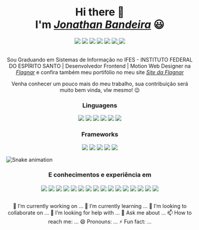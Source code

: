 <div>
  <h1 align="center">Hi there 👋 <br> I'm <a href="https://www.linkedin.com/in/jonathan-bandeira-07b145143/"><i>Jonathan Bandeira</i></a> 😃️</h1>
  <div align="center">
    <a href="https://www.instagram.com/ojonathanbandeira/" target="_blank"><img src="https://img.shields.io/badge/-Instagram-%23E4405F?style=for-the-badge&logo=instagram&logoColor=white" target="_blank"></a>
  <a href="https://www.facebook.com/flagnar" target="_blank"><img src="https://img.shields.io/badge/Facebook-1877F2?style=for-the-badge&logo=facebook&logoColor=white" target="_blank"></a>
  <a href="https://www.behance.net/flagnar" target="_blank"><img src="https://img.shields.io/badge/-Behance-blue?style=for-the-badge&logo=behance&logoColor=white" target="_blank"></a>
    <a href="https://www.instagram.com/flagnarweb/" target="_blank"><img src="https://img.shields.io/badge/-Instagram-%23E4405F?style=for-the-badge&logo=instagram&logoColor=white" target="_blank"></a>
  <a href="https://t.me/jonathanbandeiraa"><img src="https://img.shields.io/badge/Telegram-2CA5E0?style=for-the-badge&logo=telegram&logoColor=white" target="_blank"></a>
  <a href="mailto:jonatanbandeira21@gmail.com"><img src="https://img.shields.io/badge/Gmail-D14836?style=for-the-badge&logo=gmail&logoColor=white" target="_blank">
  <a href="https://wa.me/5527996077820"><img src="https://img.shields.io/badge/WhatsApp-25D366?style=for-the-badge&logo=whatsapp&logoColor=white" target="_blank">
  </a> 
    <br><br>
    <div align="center">
  <p>Sou Graduando em Sistemas de Informação no IFES - INSTITUTO FEDERAL DO ESPÍRITO SANTO | Desenvolvedor Frontend | Motion Web Designer na <a href="https://www.instagram.com/flagnarweb/"><i>Flagnar</i></a> e confira também meu portifólio no meu site <a href="https://flagnar.com.br/" target="_blank"><i>Site da Flagnar</i></a></p>
</div>
  </a>
  <p align="center">Venha conhecer um pouco mais do meu trabalho, sua contribuição será muito bem vinda, vlw mesmo! 😉️</p>
</div>
<div align="center">
  <h3>Linguagens</h3>
  <img src="https://img.shields.io/badge/HTML5-E34F26?style=for-the-badge&logo=html5&logoColor=white">
  <img src="https://img.shields.io/badge/CSS3-1572B6?style=for-the-badge&logo=css3&logoColor=white">
  <img src="https://img.shields.io/badge/Python-3776AB?style=for-the-badge&logo=python&logoColor=white">
  <img src="https://img.shields.io/badge/JavaScript-323330?style=for-the-badge&logo=javascript&logoColor=F7DF1E">
  <img src="https://img.shields.io/badge/Java-ED8B00?style=for-the-badge&logo=java&logoColor=white">
  <img src="https://img.shields.io/badge/C-00599C?style=for-the-badge&logo=c&logoColor=white">
 </div>
<div align="center">
  <h3>Frameworks</h3>
     <img src="https://img.shields.io/badge/Bootstrap-563D7C?style=for-the-badge&logo=bootstrap&logoColor=white">
     <img src="https://img.shields.io/badge/Vue.js-35495E?style=for-the-badge&logo=vue.js&logoColor=4FC08D">
     <img src="https://img.shields.io/badge/React-20232A?style=for-the-badge&logo=react&logoColor=61DAFB">
     <img src="https://img.shields.io/badge/react_native-%2320232a.svg?style=for-the-badge&logo=react&logoColor=%2361DAFB">
     <img src="https://img.shields.io/badge/Angular-DD0031?style=for-the-badge&logo=angular&logoColor=white">
 </div>
  
  ![Snake animation](https://github.com/danielbped/danielbped/blob/output/github-contribution-grid-snake.svg)
  
  <div align="center" valign="top">
    <h3>E conhecimentos e experiência em</h3>
    <img align="center" src="https://aleen42.github.io/badges/src/behance.svg">
    <img align="center"src="https://aleen42.github.io/badges/src/photoshop.svg">
    <img align="center" src="https://aleen42.github.io/badges/src/illustrator.svg">
    <img align="center" src="https://aleen42.github.io/badges/src/after_effects.svg">
    <img align="center" src="https://aleen42.github.io/badges/src/premiere.svg">
    <img align="center" src="https://img.shields.io/badge/Wordpress-21759B?style=for-the-badge&logo=wordpress&logoColor=white">
    <img align="center" src="https://img.shields.io/badge/Canva-%2300C4CC.svg?&style=for-the-badge&logo=Canva&logoColor=white">
    <img align="center" src="https://img.shields.io/badge/Figma-F24E1E?style=for-the-badge&logo=figma&logoColor=white">
    <img align="center" src="https://img.shields.io/badge/gimp-5C5543?style=for-the-badge&logo=gimp&logoColor=white">
    <img align="center" src="https://img.shields.io/badge/Inkscape-000000?style=for-the-badge&logo=Inkscape&logoColor=white">
    <img align="center" src="https://img.shields.io/badge/Duolingo-58CC02?style=for-the-badge&logo=Duolingo&logoColor=white">
    <img align="center" src="https://img.shields.io/badge/Visual_Studio-5C2D91?style=for-the-badge&logo=visual%20studio&logoColor=white">
    <img align="center" src="https://img.shields.io/badge/sublime_text-%23575757.svg?&style=for-the-badge&logo=sublime-text&logoColor=important">
    <img align="center" src="https://img.shields.io/badge/Notion-000000?style=for-the-badge&logo=notion&logoColor=white">
    <img align="center" src="https://img.shields.io/badge/Trello-0052CC?style=for-the-badge&logo=trello&logoColor=white">
    <img align="center" src="https://img.shields.io/badge/GIT-E44C30?style=for-the-badge&logo=git&logoColor=white">
  <br><br>
<div align="center">
  
</div>

  
🔭 I’m currently working on ...
🌱 I’m currently learning ...
👯 I’m looking to collaborate on ...
🤔 I’m looking for help with ...
💬 Ask me about ...
📫 How to reach me: ...
😄 Pronouns: ...
⚡ Fun fact: ...










